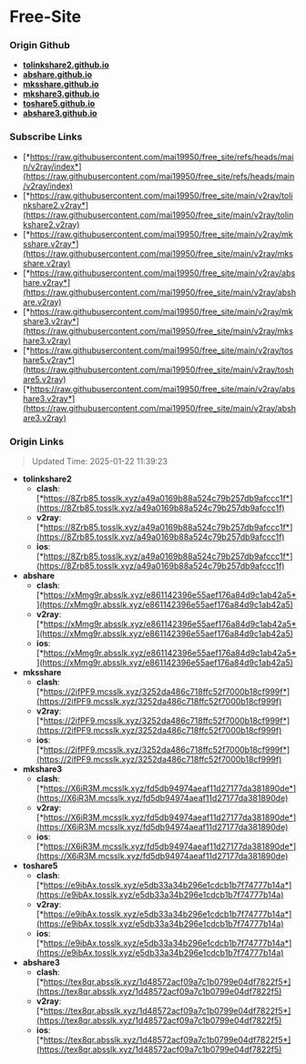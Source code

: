 # Free-Site

### Origin Github

- [**tolinkshare2.github.io**](https://github.com/tolinkshare2/tolinkshare2.github.io)
- [**abshare.github.io**](https://github.com/abshare/abshare.github.io)
- [**mksshare.github.io**](https://github.com/mksshare/mksshare.github.io)
- [**mkshare3.github.io**](https://github.com/mkshare3/mkshare3.github.io)
- [**toshare5.github.io**](https://github.com/toshare5/toshare5.github.io)
- [**abshare3.github.io**](https://github.com/abshare3/abshare3.github.io)

### Subscribe Links

- [*https://raw.githubusercontent.com/mai19950/free_site/refs/heads/main/v2ray/index*](https://raw.githubusercontent.com/mai19950/free_site/refs/heads/main/v2ray/index)
- [*https://raw.githubusercontent.com/mai19950/free_site/main/v2ray/tolinkshare2.v2ray*](https://raw.githubusercontent.com/mai19950/free_site/main/v2ray/tolinkshare2.v2ray)
- [*https://raw.githubusercontent.com/mai19950/free_site/main/v2ray/mksshare.v2ray*](https://raw.githubusercontent.com/mai19950/free_site/main/v2ray/mksshare.v2ray)
- [*https://raw.githubusercontent.com/mai19950/free_site/main/v2ray/abshare.v2ray*](https://raw.githubusercontent.com/mai19950/free_site/main/v2ray/abshare.v2ray)
- [*https://raw.githubusercontent.com/mai19950/free_site/main/v2ray/mkshare3.v2ray*](https://raw.githubusercontent.com/mai19950/free_site/main/v2ray/mkshare3.v2ray)
- [*https://raw.githubusercontent.com/mai19950/free_site/main/v2ray/toshare5.v2ray*](https://raw.githubusercontent.com/mai19950/free_site/main/v2ray/toshare5.v2ray)
- [*https://raw.githubusercontent.com/mai19950/free_site/main/v2ray/abshare3.v2ray*](https://raw.githubusercontent.com/mai19950/free_site/main/v2ray/abshare3.v2ray)

### Origin Links

> Updated Time: 2025-01-22 11:39:23

- **tolinkshare2**
  - **clash**: [*https://8Zrb85.tosslk.xyz/a49a0169b88a524c79b257db9afccc1f*](https://8Zrb85.tosslk.xyz/a49a0169b88a524c79b257db9afccc1f)
  - **v2ray**: [*https://8Zrb85.tosslk.xyz/a49a0169b88a524c79b257db9afccc1f*](https://8Zrb85.tosslk.xyz/a49a0169b88a524c79b257db9afccc1f)
  - **ios**: [*https://8Zrb85.tosslk.xyz/a49a0169b88a524c79b257db9afccc1f*](https://8Zrb85.tosslk.xyz/a49a0169b88a524c79b257db9afccc1f)
- **abshare**
  - **clash**: [*https://xMmg9r.absslk.xyz/e861142396e55aef176a84d9c1ab42a5*](https://xMmg9r.absslk.xyz/e861142396e55aef176a84d9c1ab42a5)
  - **v2ray**: [*https://xMmg9r.absslk.xyz/e861142396e55aef176a84d9c1ab42a5*](https://xMmg9r.absslk.xyz/e861142396e55aef176a84d9c1ab42a5)
  - **ios**: [*https://xMmg9r.absslk.xyz/e861142396e55aef176a84d9c1ab42a5*](https://xMmg9r.absslk.xyz/e861142396e55aef176a84d9c1ab42a5)
- **mksshare**
  - **clash**: [*https://2ifPF9.mcsslk.xyz/3252da486c718ffc52f7000b18cf999f*](https://2ifPF9.mcsslk.xyz/3252da486c718ffc52f7000b18cf999f)
  - **v2ray**: [*https://2ifPF9.mcsslk.xyz/3252da486c718ffc52f7000b18cf999f*](https://2ifPF9.mcsslk.xyz/3252da486c718ffc52f7000b18cf999f)
  - **ios**: [*https://2ifPF9.mcsslk.xyz/3252da486c718ffc52f7000b18cf999f*](https://2ifPF9.mcsslk.xyz/3252da486c718ffc52f7000b18cf999f)
- **mkshare3**
  - **clash**: [*https://X6iR3M.mcsslk.xyz/fd5db94974aeaf11d27177da381890de*](https://X6iR3M.mcsslk.xyz/fd5db94974aeaf11d27177da381890de)
  - **v2ray**: [*https://X6iR3M.mcsslk.xyz/fd5db94974aeaf11d27177da381890de*](https://X6iR3M.mcsslk.xyz/fd5db94974aeaf11d27177da381890de)
  - **ios**: [*https://X6iR3M.mcsslk.xyz/fd5db94974aeaf11d27177da381890de*](https://X6iR3M.mcsslk.xyz/fd5db94974aeaf11d27177da381890de)
- **toshare5**
  - **clash**: [*https://e9ibAx.tosslk.xyz/e5db33a34b296e1cdcb1b7f74777b14a*](https://e9ibAx.tosslk.xyz/e5db33a34b296e1cdcb1b7f74777b14a)
  - **v2ray**: [*https://e9ibAx.tosslk.xyz/e5db33a34b296e1cdcb1b7f74777b14a*](https://e9ibAx.tosslk.xyz/e5db33a34b296e1cdcb1b7f74777b14a)
  - **ios**: [*https://e9ibAx.tosslk.xyz/e5db33a34b296e1cdcb1b7f74777b14a*](https://e9ibAx.tosslk.xyz/e5db33a34b296e1cdcb1b7f74777b14a)
- **abshare3**
  - **clash**: [*https://tex8qr.absslk.xyz/1d48572acf09a7c1b0799e04df7822f5*](https://tex8qr.absslk.xyz/1d48572acf09a7c1b0799e04df7822f5)
  - **v2ray**: [*https://tex8qr.absslk.xyz/1d48572acf09a7c1b0799e04df7822f5*](https://tex8qr.absslk.xyz/1d48572acf09a7c1b0799e04df7822f5)
  - **ios**: [*https://tex8qr.absslk.xyz/1d48572acf09a7c1b0799e04df7822f5*](https://tex8qr.absslk.xyz/1d48572acf09a7c1b0799e04df7822f5)
